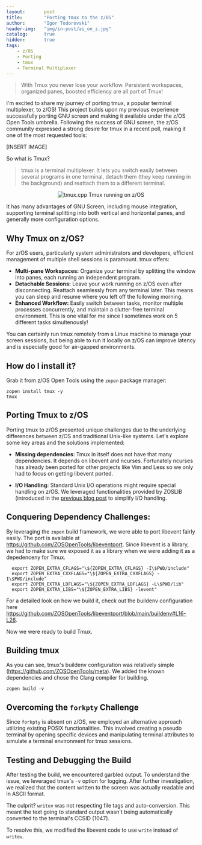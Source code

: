 ```yaml
---
layout:       post
title:        "Porting tmux to the z/OS"
author:       "Igor Todorovski"
header-img:   "img/in-post/ai_on_z.jpg"
catalog:      true
hidden:       true
tags:
    - z/OS
    - Porting
    - tmux
    - Terminal Multiplexer
---
```


> With Tmux you never lose your workflow. Persistent workspaces, organized panes, boosted efficiency are all part of Tmux!

I'm excited to share my journey of porting tmux, a popular terminal multiplexer, to z/OS! This project builds upon my previous experience successfully porting GNU screen and making it available under the z/OS Open Tools umbrella. Following the success of GNU screen, the z/OS community expressed a strong desire for tmux in a recent poll, making it one of the most requested tools:

[INSERT IMAGE]

So what is Tmux?

> tmux is a terminal multiplexer. It lets you switch easily between several programs in one terminal, detach them (they keep running in the background) and reattach them to a different terminal.

<p style="text-align: center;">
<img src="/blog/img/in-post/tmux.gif" alt="tmux.cpp" style="float:center;">
Tmux running on z/OS
</p>

It has many advantages of GNU Screen, including mouse integration, supporting terminal splitting into both vertical and horizontal panes, and generally more configuration options.

## Why Tmux on z/OS?

For z/OS users, particularly system administrators and developers, efficient management of multiple shell sessions is paramount. tmux offers:

* **Multi-pane Workspaces:** Organize your terminal by splitting the window into panes, each running an independent program.
* **Detachable Sessions:** Leave your work running on z/OS even after disconnecting. Reattach seamlessly from any terminal later. This means you can sleep and resume where you left off the following morning.
* **Enhanced Workflow:** Easily switch between tasks, monitor multiple processes concurrently, and maintain a clutter-free terminal environment. This is one vital for me since I sometimes work on 5 different tasks simultenously! 

You can certainly run tmux remotely from a Linux machine to manage your screen sessions, but being able to run it locally on z/OS can improve latency and is especially good for air-gapped environments.


## How do I install it?

Grab it from z/OS Open Tools using the `zopen` package manager:

```
zopen install tmux -y
tmux
```

## Porting Tmux to z/OS

Porting tmux to z/OS presented unique challenges due to the underlying differences between z/OS and traditional Unix-like systems. Let's explore some key areas and the solutions implemented:

* **Missing dependencies**: Tmux in itself does not have that many dependencies. It depends on libevent and ncurses. Fortunately ncurses has already been ported for other projects like Vim and Less so we only had to focus on getting libevent ported.

* **I/O Handling:** Standard Unix I/O operations might require special handling on z/OS. We leveraged functionalities provided by ZOSLIB (introduced in the [previous blog post](https://igortodorovskiibm.github.io/blog/) to simplify I/O handling. 

## Conquering Dependency Challenges:

By leveraging the `zopen` build framework, we were able to port libevent fairly easily. The port is available at https://github.com/ZOSOpenTools/libeventport. Since libevent is a library, we had to make sure we exposed it as a library when we were adding it as a depedenceny for Tmux.

```
  export ZOPEN_EXTRA_CFLAGS="\${ZOPEN_EXTRA_CFLAGS} -I\$PWD/include"
  export ZOPEN_EXTRA_CXXFLAGS="\${ZOPEN_EXTRA_CXXFLAGS} -I\$PWD/include"
  export ZOPEN_EXTRA_LDFLAGS="\${ZOPEN_EXTRA_LDFLAGS} -L\$PWD/lib"
  export ZOPEN_EXTRA_LIBS="\${ZOPEN_EXTRA_LIBS} -levent"
```
For a detailed look on how we build it, check out the buildenv configuration here https://github.com/ZOSOpenTools/libeventport/blob/main/buildenv#L16-L26.

Now we were ready to build Tmux.

## Building tmux

As you can see, tmux's buildenv configuration was relatively simple (https://github.com/ZOSOpenTools/meta). We added the known dependencies and chose the Clang compiler for building.

```
zopen build -v
```

## Overcoming the `forkpty` Challenge

Since `forkpty` is absent on z/OS, we employed an alternative approach utilizing existing POSIX functionalities. This involved creating a pseudo terminal by opening specific devices and manipulating terminal attributes to simulate a terminal environment for tmux sessions.

## Testing and Debugging the Build

After testing the build, we encountered garbled output. To understand the issue, we leveraged tmux's `-v` option for logging. After further investigation, we realized that the content written to the screen was actually readable and in ASCII format.

The culprit? `writev` was not respecting file tags and auto-conversion. This meant the text going to standard output wasn't being automatically converted to the terminal's CCSID (1047).

To resolve this, we modified the libevent code to use `write` instead of `writev`.
